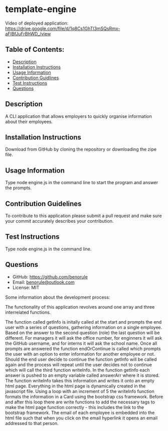 # template-engine

Video of deployed application: https://drive.google.com/file/d/1q8Cs1GhTl3mSQsRmx-aFIBfJuFrBhWD_/view

## Table of Contents: 
 * [Description](#Description) 
* [Installation Instructions](#Installation-Instructions) 
* [Usage Information](#Usage-Information) 
* [Contribution Guidlines](#Contribution-Guidelines) 
* [Test Instructions](#Test-Instructions) 
* [Questions](#Questions) 
## Description 
A CLI application that allows employers to quickly organise information about their employees.
## Installation Instructions 
Download from GitHub by cloning the repository or downloading the zipe file.
## Usage Information 
Type node engine.js in the command line to start the program and answer the prompts.
## Contribution Guidelines 
To contribute to this application please submit a pull request and make sure your commit accurately describes your contribution.
## Test Instructions 
Type node engine.js in the command line.
## Questions 
 * GitHub: https://github.com/benorule
* Email: benorule@outlook.com
* License: MIT

Some information about the development process:

The functionality of this application revolves around one array and three interrelated functions. 

The function called getInfo is initally called at the start and prompts the end user with a series of questions, gathering information on a single employee. Based on the answer to the second question (role) the last question will be different. For managers it will ask the office number, for enginners it will ask the GitHub username, and for interns it will ask the school name. Once all prompts are answered the function endOrContinue is called which prompts the user with an option to enter information for another employee or not. Should the end user decide to continue the function getInfo will be called again and the process will repeat until the user decides not to continue which will call the third function writeInfo. In the function getInfo each answer is pushed to an empty variable called answerArr where it is stored. The function writeInfo takes this information and writes it onto an empty html page. Everything in the html page is dynamically created in the javascript file. Using a loop with an increment of 5 the writeInfo function formats the information in a Card using the bootstrap css framework. Before and after this loop there are write functions to add the necessary tags to make the html page function correctly - this includes the link to the bootstrap framework. The email of each employee is embedded into the html file such that when you click on the email hyperlink it opens an email addressed to that person. 
